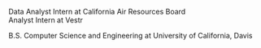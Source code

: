 Data Analyst Intern at California Air Resources Board<br/>
Analyst Intern at Vestr

B.S. Computer Science and Engineering at University of California, Davis
